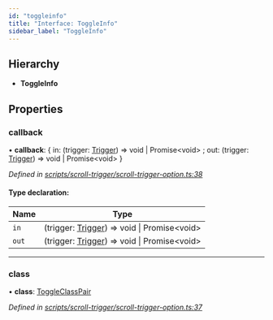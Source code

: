 ```yaml
---
id: "toggleinfo"
title: "Interface: ToggleInfo"
sidebar_label: "ToggleInfo"
---
```


## Hierarchy

* **ToggleInfo**

## Properties

### callback

•  **callback**: { in: (trigger: [Trigger](../classes/trigger.md)) => void \| Promise<void\> ; out: (trigger: [Trigger](../classes/trigger.md)) => void \| Promise<void\>  }

*Defined in [scripts/scroll-trigger/scroll-trigger-option.ts:38](https://github.com/rempei-okada/doppio/blob/db76d7d/package/src/scripts/scroll-trigger/scroll-trigger-option.ts#L38)*

#### Type declaration:

Name | Type |
------ | ------ |
`in` | (trigger: [Trigger](../classes/trigger.md)) => void \| Promise<void\> |
`out` | (trigger: [Trigger](../classes/trigger.md)) => void \| Promise<void\> |

___

### class

•  **class**: [ToggleClassPair](toggleclasspair.md)

*Defined in [scripts/scroll-trigger/scroll-trigger-option.ts:37](https://github.com/rempei-okada/doppio/blob/db76d7d/package/src/scripts/scroll-trigger/scroll-trigger-option.ts#L37)*
